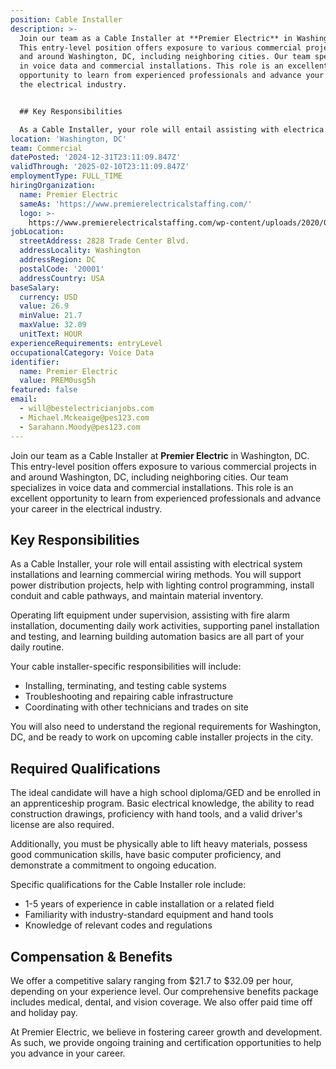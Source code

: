 ```yaml
---
position: Cable Installer
description: >-
  Join our team as a Cable Installer at **Premier Electric** in Washington, DC.
  This entry-level position offers exposure to various commercial projects in
  and around Washington, DC, including neighboring cities. Our team specializes
  in voice data and commercial installations. This role is an excellent
  opportunity to learn from experienced professionals and advance your career in
  the electrical industry. 


  ## Key Responsibilities

  As a Cable Installer, your role will entail assisting with electrica...
location: 'Washington, DC'
team: Commercial
datePosted: '2024-12-31T23:11:09.847Z'
validThrough: '2025-02-10T23:11:09.847Z'
employmentType: FULL_TIME
hiringOrganization:
  name: Premier Electric
  sameAs: 'https://www.premierelectricalstaffing.com/'
  logo: >-
    https://www.premierelectricalstaffing.com/wp-content/uploads/2020/05/Premier-Electrical-Staffing-logo.png
jobLocation:
  streetAddress: 2828 Trade Center Blvd.
  addressLocality: Washington
  addressRegion: DC
  postalCode: '20001'
  addressCountry: USA
baseSalary:
  currency: USD
  value: 26.9
  minValue: 21.7
  maxValue: 32.09
  unitText: HOUR
experienceRequirements: entryLevel
occupationalCategory: Voice Data
identifier:
  name: Premier Electric
  value: PREM0usg5h
featured: false
email:
  - will@bestelectricianjobs.com
  - Michael.Mckeaige@pes123.com
  - Sarahann.Moody@pes123.com
---
```




Join our team as a Cable Installer at **Premier Electric** in Washington, DC. This entry-level position offers exposure to various commercial projects in and around Washington, DC, including neighboring cities. Our team specializes in voice data and commercial installations. This role is an excellent opportunity to learn from experienced professionals and advance your career in the electrical industry. 

## Key Responsibilities
As a Cable Installer, your role will entail assisting with electrical system installations and learning commercial wiring methods. You will support power distribution projects, help with lighting control programming, install conduit and cable pathways, and maintain material inventory. 

Operating lift equipment under supervision, assisting with fire alarm installation, documenting daily work activities, supporting panel installation and testing, and learning building automation basics are all part of your daily routine. 

Your cable installer-specific responsibilities will include:
- Installing, terminating, and testing cable systems
- Troubleshooting and repairing cable infrastructure
- Coordinating with other technicians and trades on site

You will also need to understand the regional requirements for Washington, DC, and be ready to work on upcoming cable installer projects in the city.

## Required Qualifications
The ideal candidate will have a high school diploma/GED and be enrolled in an apprenticeship program. Basic electrical knowledge, the ability to read construction drawings, proficiency with hand tools, and a valid driver's license are also required. 

Additionally, you must be physically able to lift heavy materials, possess good communication skills, have basic computer proficiency, and demonstrate a commitment to ongoing education. 

Specific qualifications for the Cable Installer role include:
- 1-5 years of experience in cable installation or a related field
- Familiarity with industry-standard equipment and hand tools
- Knowledge of relevant codes and regulations

## Compensation & Benefits
We offer a competitive salary ranging from $21.7 to $32.09 per hour, depending on your experience level. Our comprehensive benefits package includes medical, dental, and vision coverage. We also offer paid time off and holiday pay. 

At Premier Electric, we believe in fostering career growth and development. As such, we provide ongoing training and certification opportunities to help you advance in your career.
